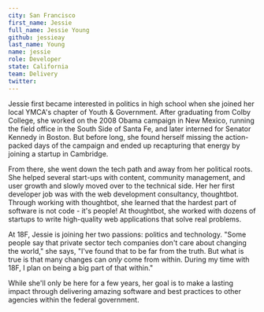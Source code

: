 ```yaml
---
city: San Francisco
first_name: Jessie
full_name: Jessie Young
github: jessieay
last_name: Young
name: jessie
role: Developer
state: California
team: Delivery
twitter:
---
```

Jessie first became interested in politics in high school when she joined her local YMCA's chapter of Youth & Government. After graduating from Colby College, she worked on the 2008 Obama campaign in New Mexico, running the field office in the South Side of Santa Fe, and later interned for Senator Kennedy in Boston. But before long, she found herself missing the action-packed days of the campaign and ended up recapturing that energy by joining a startup in Cambridge.

From there, she went down the tech path and away from her political roots. She helped several start-ups with content, community management, and user growth and slowly moved over to the technical side. Her her first developer job was with the web development consultancy, thoughtbot. Through working with thoughtbot, she learned that the hardest part of software is not code - it's people! At thoughtbot, she worked with dozens of startups to write high-quality web applications that solve real problems.

At 18F, Jessie is joining her two passions: politics and technology. "Some people say that private sector tech companies don't care about changing the world," she says, "I've found that to be far from the truth. But what is true is that many changes can *only* come from within. During my time with 18F, I plan on being a big part of that within."

While she'll only be here for a few years, her goal is to make a lasting impact through delivering amazing software and best practices to other agencies within the federal government.
